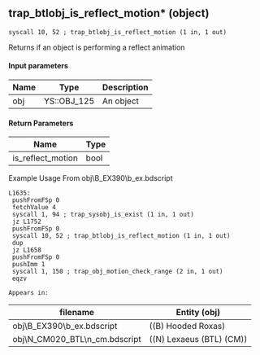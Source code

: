 ## trap_btlobj_is_reflect_motion* (object)

`syscall 10, 52 ; trap_btlobj_is_reflect_motion (1 in, 1 out)`

Returns if an object is performing a reflect animation

#### Input parameters
| Name | Type | Description
|------|------|------------
| obj   | YS::OBJ_125   | An object


#### Return Parameters
| Name | Type
|------|-----
| is_reflect_motion   | bool   
Example Usage From obj\B_EX390\b_ex.bdscript
```plaintext
L1635:
 pushFromFSp 0
 fetchValue 4
 syscall 1, 94 ; trap_sysobj_is_exist (1 in, 1 out)
 jz L1752
 pushFromFSp 0
 syscall 10, 52 ; trap_btlobj_is_reflect_motion (1 in, 1 out)
 dup 
 jz L1658
 pushFromFSp 0
 pushImm 1
 syscall 1, 150 ; trap_obj_motion_check_range (2 in, 1 out)
 eqzv
```





	Appears in:
| filename | Entity (obj)
|----------|-------------
| obj\B_EX390\b_ex.bdscript       | ((B) Hooded Roxas)          
| obj\N_CM020_BTL\n_cm.bdscript       | ((N) Lexaeus (BTL) (CM))          



